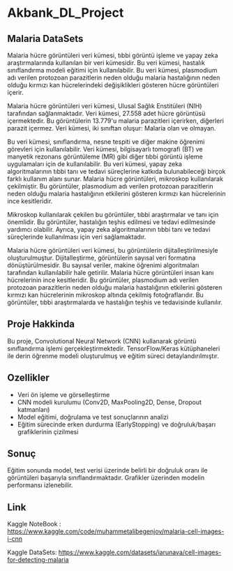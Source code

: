 # Akbank_DL_Project
## Malaria DataSets

Malaria hücre görüntüleri veri kümesi, tıbbi görüntü işleme ve yapay zeka araştırmalarında kullanılan bir veri kümesidir. Bu veri kümesi, hastalık sınıflandırma modeli eğitimi için kullanılabilir. Bu veri kümesi, plasmodium adı verilen protozoan parazitlerin neden olduğu malaria hastalığının neden olduğu kırmızı kan hücrelerindeki değişiklikleri gösteren hücre görüntüleri içerir.

Malaria hücre görüntüleri veri kümesi, Ulusal Sağlık Enstitüleri (NIH) tarafından sağlanmaktadır. Veri kümesi, 27.558 adet hücre görüntüsü içermektedir. Bu görüntülerin 13.779'u malaria parazitleri içerirken, diğerleri parazit içermez. Veri kümesi, iki sınıftan oluşur: Malaria olan ve olmayan.

Bu veri kümesi, sınıflandırma, nesne tespiti ve diğer makine öğrenimi görevleri için kullanılabilir. Veri kümesi, bilgisayarlı tomografi (BT) ve manyetik rezonans görüntüleme (MR) gibi diğer tıbbi görüntü işleme uygulamaları için de kullanılabilir. Bu veri kümesi, yapay zeka algoritmalarının tıbbi tanı ve tedavi süreçlerine katkıda bulunabileceği birçok farklı kullanım alanı sunar.
Malaria hücre görüntüleri, mikroskop kullanılarak çekilmiştir. Bu görüntüler, plasmodium adı verilen protozoan parazitlerin neden olduğu malaria hastalığının etkilerini gösteren kırmızı kan hücrelerinin ince kesitleridir.

Mikroskop kullanılarak çekilen bu görüntüler, tıbbi araştırmalar ve tanı için önemlidir. Bu görüntüler, hastalığın teşhis edilmesi ve tedavi edilmesinde yardımcı olabilir. Ayrıca, yapay zeka algoritmalarının tıbbi tanı ve tedavi süreçlerinde kullanılması için veri sağlamaktadır.

Malaria hücre görüntüleri veri kümesi, bu görüntülerin dijitalleştirilmesiyle oluşturulmuştur. Dijitalleştirme, görüntülerin sayısal veri formatına dönüştürülmesidir. Bu sayısal veriler, makine öğrenimi algoritmaları tarafından kullanılabilir hale getirilir.
Malaria hücre görüntüleri insan kanı hücrelerinin ince kesitleridir. Bu görüntüler, plasmodium adı verilen protozoan parazitlerin neden olduğu malaria hastalığının etkilerini gösteren kırmızı kan hücrelerinin mikroskop altında çekilmiş fotoğraflarıdır. Bu görüntüler, tıbbi araştırmalarda ve hastalığın teşhis ve tedavisinde kullanılır.

## Proje Hakkinda 
Bu proje, Convolutional Neural Network (CNN) kullanarak görüntü sınıflandırma işlemi gerçekleştirmektedir. TensorFlow/Keras kütüphaneleri ile derin öğrenme modeli oluşturulmuş ve eğitim süreci detaylandırılmıştır.

## Ozellikler 
- Veri ön işleme ve görselleştirme
- CNN modeli kurulumu (Conv2D, MaxPooling2D, Dense, Dropout katmanları)
- Model eğitimi, doğrulama ve test sonuçlarının analizi
- Eğitim sürecinde erken durdurma (EarlyStopping) ve doğruluk/başarı grafiklerinin çizilmesi

## Sonuç
Eğitim sonunda model, test verisi üzerinde belirli bir doğruluk oranı ile görüntüleri başarıyla sınıflandırmaktadır. Grafikler üzerinden modelin performansı izlenebilir.

## Link
Kaggle NoteBook : https://www.kaggle.com/code/muhammetalibegenjov/malaria-cell-images-i-cnn     

Kaggle DataSets: https://www.kaggle.com/datasets/iarunava/cell-images-for-detecting-malaria



